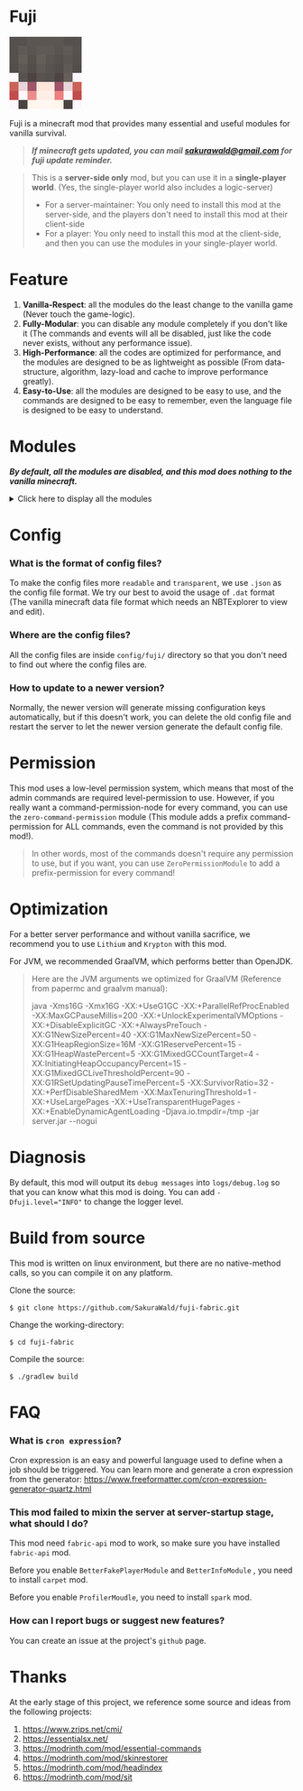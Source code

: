 # Fuji
<img src="https://github.com/SakuraWald/fuji-fabric/raw/1.20.2/src/main/resources/assets/fuji/icon.png" width="128" alt="mod icon">

Fuji is a minecraft mod that provides many essential and useful modules for vanilla survival.

> **_If minecraft gets updated, you can mail sakurawald@gmail.com for fuji update reminder._**

> This is a **server-side only** mod, but you can use it in a **single-player world**. (Yes, the single-player world also includes a logic-server)
> - For a server-maintainer: You only need to install this mod at the server-side, and the players don't need to install this mod at their client-side
> - For a player: You only need to install this mod at the client-side, and then you can use the modules in your single-player world.

# Feature
1. **Vanilla-Respect**: all the modules do the least change to the vanilla game (Never touch the game-logic).
2. **Fully-Modular**: you can disable any module completely if you don't like it (The commands and events will all be disabled, just like the code never exists, without any performance issue).
3. **High-Performance**: all the codes are optimized for performance, and the modules are designed to be as lightweight as
   possible (From data-structure, algorithm, lazy-load and cache to improve performance greatly).
4. **Easy-to-Use**: all the modules are designed to be easy to use, and the commands are designed to be easy to remember, even the language file is designed to be easy to understand.

# Modules

_**By default, all the modules are disabled, and this mod does nothing to the vanilla minecraft.**_

<details>
<summary>Click here to display all the modules</summary>

#### PvpModule
provides a command to toggle the pvp status. (/pvp [on/off/status/list])
<img src="https://github.com/SakuraWald/fuji-fabric/raw/1.20.2/.github/images/pvp-toggle.gif" alt="module presentation gif">

#### ResourceWorldModule
create and manage auto-reset resource world for overworld, the_nether and the_end.  (/rw [tp/delete/reset])
<img src="https://github.com/SakuraWald/fuji-fabric/raw/1.20.2/.github/images/resource-world.gif" alt="module presentation gif">

#### ChatModule
A simple chat system.

> - Support mini-message based parser
> - Support mention players
> - Support chat-history -> new joined player can see the chat-history
> - Support per-player message-format settings -> /chat format
> - Support quick-codes
>   - Insert "pos" -> current position
> - Support display
>   - Insert "item" -> item display (support shulker-box)
>   - Insert "inv" -> inventory display
>   - Insert "ender" -> enderchest display
> - Support MainStats placeholders

<img src="https://github.com/SakuraWald/fuji-fabric/raw/1.20.2/.github/images/chat-style.gif" alt="module presentation gif">
<img src="https://github.com/SakuraWald/fuji-fabric/raw/1.20.2/.github/images/display.gif" alt="module presentation gif">

#### TopChunksModule
Provides a command /chunks to show the most laggy chunks in the server.
<img src="https://github.com/SakuraWald/fuji-fabric/raw/1.20.2/.github/images/top-chunks.gif" alt="module presentation gif">

#### BetterFakePlayerModule
(Carpet required) provides some management for fake-player.

> - FakePlayerNameSuffixAndPrefix
> - FakePlayerManipulateLimit
>   - Type `/player who` to see the owner of fake-player
>   - Only the owner of the fake-player can manipulate the fake-player
> - FakePlayerSpawnLimit -> caps can be set to change dynamically 
> - FakePlayerRenewTime
>   - Every fake-player only lives for 12 hrs until you renew it (This avoids the fake-player to be a long-term laggy entity)
>   - Type `/player renew` to renew the fake-player

<img src="https://github.com/SakuraWald/fuji-fabric/raw/1.20.2/.github/images/better-fake-player.gif" alt="module presentation gif">

#### BetterInfoModule
(Carpet required) provides /info entity and add nbt-query for /info block
<img src="https://github.com/SakuraWald/fuji-fabric/raw/1.20.2/.github/images/better-info.gif" alt="module presentation gif">

#### TeleportWarmupModule
provides a teleport warmup for all player-teleport to avoid the abuse of teleport (Including damage-cancel, combat-cancel, distance-cancel).
<img src="https://github.com/SakuraWald/fuji-fabric/raw/1.20.2/.github/images/teleport-warmup.gif" alt="module presentation gif">

#### SkinModule
provides /skin command, and even an option to use local random-skin for fake-player (This fixes a laggy operation when spawning new fake-player and fetching the skin from mojang server).

#### DeathLogModule
provides /deathlog command, which can log and restore the death-log for all players.
<img src="https://github.com/SakuraWald/fuji-fabric/raw/1.20.2/.github/images/death-log.gif" alt="module presentation gif">

#### BackModule
provides /back command (Support smart-ignore by distance).

#### TpaModule
provides /tpa and /tpahere (Full gui support, and easy to understand messages).
<img src="https://github.com/SakuraWald/fuji-fabric/raw/1.20.2/.github/images/tpa.gif" alt="module presentation gif">

#### WorksModule
provides /works command, some bit like /warp but this module provides a very powerful hopper and minecart-hopper counter for every technical player to sample their contraption.
<img src="https://github.com/SakuraWald/fuji-fabric/raw/1.20.2/.github/images/works.gif" alt="module presentation gif">

#### WorldDownloaderModule
provides /download command for every player who wants to download the nearby chunks around him. (Including rate-limit and attack-protection. This command is safe to use, because everytime the command will copy the original-region-file into a temp-file, and only send the temp-file, which does nothing to the original-region-file)
<img src="https://github.com/SakuraWald/fuji-fabric/raw/1.20.2/.github/images/download.gif" alt="module presentation gif">

#### MainStatsModule
This module sums up some basic stats, like: total_playtime, total_mined, total_placed, total_killed and total_moved (We call these 5 stats `MainStats`). You can use these placeholders in ChatStyleModule and MOTDModule

<img src="https://github.com/SakuraWald/fuji-fabric/raw/1.20.2/.github/images/main-stats.gif" alt="module presentation gif">

#### NewbieWelcomeModule
This module broadcasts a welcome-message and random teleport the new player and sets its respawn location.

#### CommandCooldownModule
Yeah, you know what this module does. (Use this module to avoid some heavy-command abuse)

#### MotdModule
A simple MOTD that supports fancy and random motd, and supports some placeholders like MainStats
<img src="https://github.com/SakuraWald/fuji-fabric/raw/1.20.2/.github/images/motd.gif" alt="module presentation gif">

#### HeadModule
provides /head command to buy player heads.

#### ProfilerModule
provides /profiler to sample the server health. (Including os, vm, cpu, ram, tps, mspt and gc)

#### ZeroCommandPermissionModule
this module modifies ALL commands (even the command is registered from other mods) and adds a prefix-permission (we called it zero-permission) for the command. If the player has zero-permission, then we check zero-permission for that command, otherwise check the command's original requires-permission. 

> Tips: if you don't know how to determine command-node name, you can just type `/lp>  group default permission zero.` and let luckperms tell you what command-node names you can use.
> - Allow the default group to use a command by adding a zero-permission (e.g. /seed) -> `/lp  group default permission set zero.seed true`
> - Disallow the default group to use a command by adding a zero-permission (e.g. /help) -> `/lp  group default permission set zero.help false`
> - Disallow the default group to use a sub-command from a command by adding a zero-permission (e.g. /player [player] mount) -> `/lp group default permission set zero.player.player.mount false`

#### BypassThingsModule
provides options to bypass some annoyed things.

- bypass-chat-rate-limit -> avoid "Kicked for spamming"
- bypass-move-speed-limit -> avoid "Moved too quickly!"
- bypass-max-player-limit -> avoid server max-player limit

#### OpProtectModule
auto deop an op-player when he leaves the server.

#### MultiObsidianPlatformModule
makes every EnderPortal generate its own Obsidian Platform (Up to 128 in survival-mode, you can even use creative-mode to build more Ender Portal and more ObsidianPlatform. Please note that: all the obsidian-platform are vanilla-respect, which means they have the SAME chunk-layout and the SAME behaviour as vanilla obsidian-platform which locates in (100,50,0))
<img src="https://github.com/SakuraWald/fuji-fabric/raw/1.20.2/.github/images/multi-obsidian-platform.gif" alt="module presentation gif">

#### StrongerPlayerListModule
a fix patch for ServerWorld#PlayerList, to avoid CME in player-list (e.g. sometimes tick-entity and tick-block-entity will randomly crash the server because of player-list CME)

#### WhitelistFixModule
for offline whitelist, this makes whitelist ONLY compare the username and ignore UUID!

#### CommandSpyModule
log command issue into the console.

#### BiomeLookupCacheModule
an optimization for mob-spawn, this will cause the mob spawns a few blocks away from the biome-border (This will not influence structure-based mob spawn).

> After many rounds of test (about 46000 chunks and 6000 entities), we found that this optimization can boost about 5~6 mspt, which is very considerable. 

#### TickChunkCacheModule
an optimization for iterating chunks, use event-based chunk-list constructor to avoid chunk-iteration lag.

> Disable `mixin.experimental.chunk_tickets=false
` in Lithium to avoid in-compatibility with this module.
> Lithium does some other optimization in the same mixin. However, this mod provides a better performance at this point.
> 
> About 3~4 mspt boost

#### SchedulerModule
where you can add schedule jobs by cron expression, set the random command-list to be executed.

> If `left_trigger_times` < 0, then it means infinity times.

#### ConfigModule
provides `/fuji reload` to reload configs.

#### TestModule
provides `/test` command only for test purpose. (Disable this by default, and you don't need to enable this unless you know what you are doing)

#### HatModule
provides `/hat` command

#### FlyModule
provides `/fly` command

#### GodModule
provides `/god` command

#### LanguageModule
provides multi-language support for your players.
(Disable this module will force all the players to use the default language)

- The default language is en_us.
- Respect the player's client-side language-setting.
- If the player's client-side language-setting is not supported, then use the default language.
- Lazy-load support, which means if a language is not required, then it will not be loaded.
- Dynamic-reload support, you need to enable `ConfigModule` to use reload command.

#### ReplyModule
provides `/reply` command to quickly reply messages to the player who recently `/msg` you! 

#### AfkModule
provides `/afk` command to set your afk status and auto-afk

#### SuicideModule
provides `/suicide` command.

#### CommandInteractiveModule
provides interactive sign command. You can insert `//` plus commands in any sign, and then right-click it to execute the command quickly.

- If the sign contains `//`, then you must press `shift` to edit this sign
- You can add some comments before the first `//`
- You can use all the four lines to insert `//` (Every `//` means one command)
- Placeholder `@u` means the user of this sign

#### SeenModule
provides `/seen` command.

#### MoreModule
provides `/more` command.

#### ExtinguishModule
provides `/extinguish` command.

#### HomeModule
provides `/home` command.

#### PingModule
provides `/ping` command.

#### SystemMessageModule
This module hijacks the vanilla system-message so that you can modify any system-message you want.
(Actually, you can hijack almost all the language messages in the vanilla `en_us.json` language file)
The system messages including:
- Player join and leave server message
- Player advancement message
- Player death message
- Player command feedback
- Player white-list message
- ...

  <img src="https://github.com/SakuraWald/fuji-fabric/raw/1.20.2/.github/images/system_message.gif" alt="module presentation gif">

#### EnderChestModule
provides `/enderchest` command.

#### WorkbenchModule
provides `/workbench` command.

#### EnchantmentModule
provides `/enchantment` command.

#### GrindStoneModule
provides `/grindstone` command.

#### StoneCutterModule
provides `/stonecutter` command.

#### AnvilModule
provides `/anvil` command.

#### BedModule
provides `/bed` command.

#### SitModule
provides `/sit` command and sit interact.

#### CommandAliasModule
provides command alias so that you can alias existed commands in a short name.

</details>

# Config

### What is the format of config files?
To make the config files more `readable` and `transparent`, we use `.json` as the config file format.
We try our best to avoid the usage of `.dat` format
(The vanilla minecraft data file format which needs an NBTExplorer to view and edit).

### Where are the config files?
All the config files are inside `config/fuji/` directory so
that you don't need to find out where the config files are.

### How to update to a newer version?
Normally, the newer version will generate missing configuration keys automatically, but if this doesn't work, you can delete the old config file and restart the server to let the newer version generate the default config file.

# Permission
This mod uses a low-level permission system, which means that most of the admin commands are required level-permission to use. However, if you really want a command-permission-node for every command, you can use the `zero-command-permission` module (This module adds a prefix command-permission for ALL commands, even the command is not provided by this mod!).

> In other words, most of the commands doesn't require any permission to use, but if you want, you can use `ZeroPermissionModule` to add a prefix-permission for every command!

# Optimization
For a better server performance and without vanilla sacrifice, we recommend you to use `Lithium` and `Krypton` with this mod.

For JVM, we recommended GraalVM, which performs better than OpenJDK.
> Here are the JVM arguments we optimized for GraalVM (Reference from papermc and graalvm manual):
> 
> java -Xms16G -Xmx16G -XX:+UseG1GC -XX:+ParallelRefProcEnabled -XX:MaxGCPauseMillis=200 -XX:+UnlockExperimentalVMOptions -XX:+DisableExplicitGC -XX:+AlwaysPreTouch -XX:G1NewSizePercent=40 -XX:G1MaxNewSizePercent=50 -XX:G1HeapRegionSize=16M -XX:G1ReservePercent=15 -XX:G1HeapWastePercent=5 -XX:G1MixedGCCountTarget=4 -XX:InitiatingHeapOccupancyPercent=15 -XX:G1MixedGCLiveThresholdPercent=90 -XX:G1RSetUpdatingPauseTimePercent=5 -XX:SurvivorRatio=32 -XX:+PerfDisableSharedMem -XX:MaxTenuringThreshold=1 -XX:+UseLargePages -XX:+UseTransparentHugePages -XX:+EnableDynamicAgentLoading -Djava.io.tmpdir=/tmp -jar server.jar --nogui

# Diagnosis
By default, this mod will output its `debug messages` into `logs/debug.log` so that you can know what this mod is doing.
You can add `-Dfuji.level="INFO"` to change the logger level.

# Build from source
This mod is written on linux environment, but there are no native-method calls, so you can compile it on any platform.

Clone the source: 
```shell
$ git clone https://github.com/SakuraWald/fuji-fabric.git
```
Change the working-directory: 
```shell
$ cd fuji-fabric
```
Compile the source:
```shell
$ ./gradlew build
```

# FAQ
###  What is `cron expression`?

Cron expression is an easy and powerful language used to define when a job should be triggered.
You can learn more and generate a cron expression from the generator: https://www.freeformatter.com/cron-expression-generator-quartz.html

### This mod failed to mixin the server at server-startup stage, what should I do?

This mod need `fabric-api` mod to work, so make sure you have installed `fabric-api` mod.

Before you enable `BetterFakePlayerModule` and `BetterInfoModule` , you need to install `carpet` mod.

Before you enable `ProfilerMoudle`, you need to install `spark` mod.

### How can I report bugs or suggest new features?

You can create an issue at the project's `github` page.

# Thanks
At the early stage of this project, we reference some source and ideas from the following projects:
1. https://www.zrips.net/cmi/
2. https://essentialsx.net/
3. https://modrinth.com/mod/essential-commands
4. https://modrinth.com/mod/skinrestorer
5. https://modrinth.com/mod/headindex
6. https://modrinth.com/mod/sit
